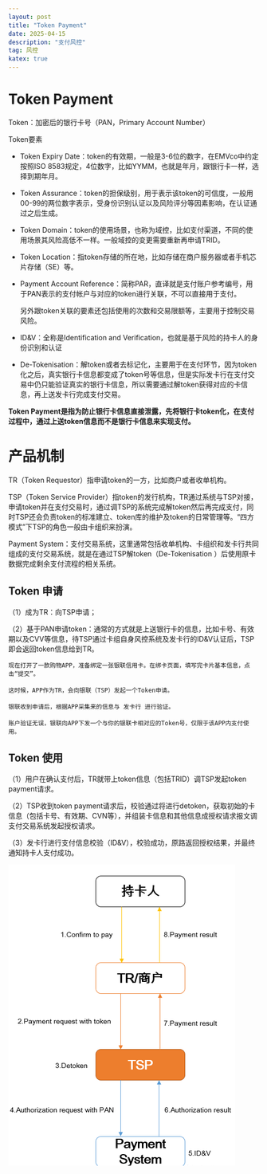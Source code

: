 ```yaml
---
layout: post
title: "Token Payment"
date: 2025-04-15
description: "支付风控"
tag: 风控
katex: true
---
```


# Token Payment

Token：加密后的银行卡号（PAN，Primary Account Number） 

Token要素

- Token Expiry Date：token的有效期，一般是3-6位的数字，在EMVco中约定按照ISO 8583规定，4位数字，比如YYMM，也就是年月，跟银行卡一样，选择到期年月。

- Token Assurance：token的担保级别，用于表示该token的可信度，一般用00-99的两位数字表示，受身份识别认证以及风险评分等因素影响，在认证通过之后生成。

- Token Domain：token的使用场景，也称为域控，比如支付渠道，不同的使用场景其风险高低不一样。一般域控的变更需要重新再申请TRID。

- Token Location：指token存储的所在地，比如存储在商户服务器或者手机芯片存储（SE）等。

- Payment Account Reference：简称PAR，直译就是支付账户参考编号，用于PAN表示的支付帐户与对应的token进行关联，不可以直接用于支付。

  另外跟token关联的要素还包括使用的次数和交易限额等，主要用于控制交易风险。

- ID&V：全称是Identification and Verification，也就是基于风险的持卡人的身份识别和认证
- De-Tokenisation：解token或者去标记化，主要用于在支付环节，因为token化之后，真实银行卡信息都变成了token号等信息，但是实际发卡行在支付交易中仍只能验证真实的银行卡信息，所以需要通过解token获得对应的卡信息，再上送发卡行完成支付交易。

**Token Payment是指为防止银行卡信息直接泄露，先将银行卡token化，在支付过程中，通过上送token信息而不是银行卡信息来实现支付。**

# 产品机制

TR（Token Requestor）指申请token的一方，比如商户或者收单机构。

TSP（Token Service Provider）指token的发行机构，TR通过系统与TSP对接，申请token并在支付交易时，通过调TSP的系统完成解token然后再完成支付，同时TSP还会负责token的标准建立、token库的维护及token的日常管理等。“四方模式”下TSP的角色一般由卡组织来扮演。

Payment System：支付交易系统，这里通常包括收单机构、卡组织和发卡行共同组成的支付交易系统，就是在通过TSP解token（De-Tokenisation ）后使用原卡数据完成剩余支付流程的相关系统。

## Token 申请

（1）成为TR：向TSP申请；

（2）基于PAN申请token：通常的方式就是上送银行卡的信息，比如卡号、有效期以及CVV等信息，待TSP通过卡组自身风控系统及发卡行的ID&V认证后，TSP即会返回token信息给到TR。

```
现在打开了一款购物APP，准备绑定一张银联信用卡。在绑卡页面，填写完卡片基本信息，点击“提交”。

这时候，APP作为TR，会向银联（TSP）发起一个Token申请。

银联收到申请后，根据APP采集来的信息与 发卡行 进行验证。

账户验证无误，银联向APP下发一个与你的银联卡相对应的Token号，仅限于该APP内支付使用。
```

## Token 使用

（1）用户在确认支付后，TR就带上token信息（包括TRID）调TSP发起token payment请求。

（2）TSP收到token payment请求后，校验通过将进行detoken，获取初始的卡信息（包括卡号、有效期、CVN等），并组装卡信息和其他信息成授权请求报文调支付交易系统发起授权请求。

（3）发卡行进行支付信息校验（ID&V），校验成功，原路返回授权结果，并最终通知持卡人支付成功。

![Token使用](\assets\risk\2025-04-15-risk-payment-token\1.png)

